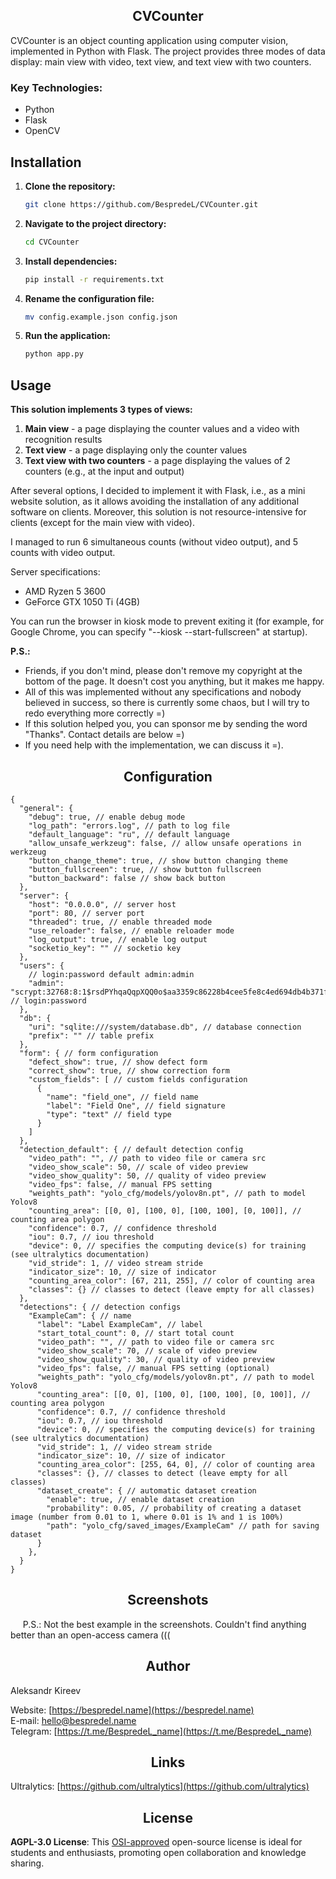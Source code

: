 ## <div align="center">CVCounter</div>
CVCounter is an object counting application using computer vision, implemented in Python with Flask. The project provides three modes of data display: main view with video, text view, and text view with two counters.

### Key Technologies:
- Python
- Flask
- OpenCV

## Installation
1. **Clone the repository:**
   ```bash
   git clone https://github.com/BespredeL/CVCounter.git
   ```

2. **Navigate to the project directory:**
   ```bash
   cd CVCounter
   ```

3. **Install dependencies:**
   ```bash
   pip install -r requirements.txt
   ```

4. **Rename the configuration file:**
   ```bash
   mv config.example.json config.json
   ```

5. **Run the application:**
   ```bash
   python app.py
   ```

## Usage
**This solution implements 3 types of views:**
1. **Main view** - a page displaying the counter values and a video with recognition results
2. **Text view** - a page displaying only the counter values
3. **Text view with two counters** - a page displaying the values of 2 counters (e.g., at the input and output)

After several options, I decided to implement it with Flask, i.e., as a mini website solution, as it allows avoiding the installation of any additional software on clients. Moreover, this solution is not resource-intensive for clients (except for the main view with video).

I managed to run 6 simultaneous counts (without video output), and 5 counts with video output.

Server specifications:
- AMD Ryzen 5 3600
- GeForce GTX 1050 Ti (4GB)

You can run the browser in kiosk mode to prevent exiting it (for example, for Google Chrome, you can specify "--kiosk --start-fullscreen" at startup).

**P.S.:** 
- Friends, if you don't mind, please don't remove my copyright at the bottom of the page. It doesn't cost you anything, but it makes me happy.
- All of this was implemented without any specifications and nobody believed in success, so there is currently some chaos, but I will try to redo everything more correctly =)
- If this solution helped you, you can sponsor me by sending the word "Thanks". Contact details are below =)
- If you need help with the implementation, we can discuss it =).

## <div align="center">Configuration</div>
```json5
{
  "general": {
    "debug": true, // enable debug mode
    "log_path": "errors.log", // path to log file
    "default_language": "ru", // default language
    "allow_unsafe_werkzeug": false, // allow unsafe operations in werkzeug
    "button_change_theme": true, // show button changing theme
    "button_fullscreen": true, // show button fullscreen
    "button_backward": false // show back button
  },
  "server": {
    "host": "0.0.0.0", // server host
    "port": 80, // server port
    "threaded": true, // enable threaded mode
    "use_reloader": false, // enable reloader mode
    "log_output": true, // enable log output
    "socketio_key": "" // socketio key
  },
  "users": {
    // login:password default admin:admin
    "admin": "scrypt:32768:8:1$rsdPYhqaQqpXQQ0o$aa3359c86228b4cee5fe8c4ed694db4b371fa7fab5100fa7b446db7e1ed8077e3bb63228d4a1899aeeef9b8d15f8e8bdbcc3457f020bcb3ec320332c76b5896b" // login:password
  },
  "db": {
    "uri": "sqlite:///system/database.db", // database connection
    "prefix": "" // table prefix
  }, 
  "form": { // form configuration
    "defect_show": true, // show defect form
    "correct_show": true, // show correction form
    "custom_fields": [ // custom fields configuration
      {
        "name": "field_one", // field name
        "label": "Field One", // field signature
        "type": "text" // field type
      }
    ]
  },
  "detection_default": { // default detection config
    "video_path": "", // path to video file or camera src
    "video_show_scale": 50, // scale of video preview
    "video_show_quality": 50, // quality of video preview
    "video_fps": false, // manual FPS setting
    "weights_path": "yolo_cfg/models/yolov8n.pt", // path to model Yolov8
    "counting_area": [[0, 0], [100, 0], [100, 100], [0, 100]], // counting area polygon
    "confidence": 0.7, // confidence threshold
    "iou": 0.7, // iou threshold
    "device": 0, // specifies the computing device(s) for training (see ultralytics documentation)
    "vid_stride": 1, // video stream stride
    "indicator_size": 10, // size of indicator
    "counting_area_color": [67, 211, 255], // color of counting area
    "classes": {} // classes to detect (leave empty for all classes)
  },
  "detections": { // detection configs
    "ExampleCam": { // name
      "label": "Label ExampleCam", // label
      "start_total_count": 0, // start total count
      "video_path": "", // path to video file or camera src
      "video_show_scale": 70, // scale of video preview
      "video_show_quality": 30, // quality of video preview
      "video_fps": false, // manual FPS setting (optional)
      "weights_path": "yolo_cfg/models/yolov8n.pt", // path to model Yolov8
      "counting_area": [[0, 0], [100, 0], [100, 100], [0, 100]], // counting area polygon
      "confidence": 0.7, // confidence threshold
      "iou": 0.7, // iou threshold
      "device": 0, // specifies the computing device(s) for training (see ultralytics documentation)
      "vid_stride": 1, // video stream stride
      "indicator_size": 10, // size of indicator
      "counting_area_color": [255, 64, 0], // color of counting area
      "classes": {}, // classes to detect (leave empty for all classes)
      "dataset_create": { // automatic dataset creation
        "enable": true, // enable dataset creation
        "probability": 0.05, // probability of creating a dataset image (number from 0.01 to 1, where 0.01 is 1% and 1 is 100%)
        "path": "yolo_cfg/saved_images/ExampleCam" // path for saving dataset
      }
    },
  }
}
```

## <div align="center">Screenshots</div>
<img src="https://github.com/BespredeL/BespredeL/blob/9b1aa0d2a841c04fce5a0cf58453f6cd5c831a88/VideoView.gif" alt="">
<img src="https://github.com/BespredeL/BespredeL/blob/da1fce84f2e64f149142a7302a98a7e5e06f62fa/IndexPage.png" alt="">
<img src="https://github.com/BespredeL/BespredeL/blob/da1fce84f2e64f149142a7302a98a7e5e06f62fa/VideoView.png" alt="">
<img src="https://github.com/BespredeL/BespredeL/blob/da1fce84f2e64f149142a7302a98a7e5e06f62fa/TextView.png" alt="">
<img src="https://github.com/BespredeL/BespredeL/blob/da1fce84f2e64f149142a7302a98a7e5e06f62fa/MultiTextView.png" alt="">
P.S.: Not the best example in the screenshots. Couldn't find anything better than an open-access camera (((

## <div align="center">Author</div>

Aleksandr Kireev

Website: [https://bespredel.name](https://bespredel.name)<br>
E-mail: [hello@bespredel.name](mailto:hello@bespredel.name)<br>
Telegram: [https://t.me/BespredeL_name](https://t.me/BespredeL_name)

## <div align="center">Links</div>
Ultralytics: [https://github.com/ultralytics](https://github.com/ultralytics)

## <div align="center">License</div>
**AGPL-3.0 License**: This [OSI-approved](https://opensource.org/licenses/) open-source license is ideal for students and enthusiasts, promoting open collaboration and knowledge sharing.